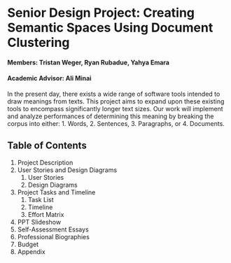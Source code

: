 # Senior Design Project: Creating Semantic Spaces Using Document Clustering
#### Members: Tristan Weger, Ryan Rubadue, Yahya Emara
#### Academic Advisor: Ali Minai



In the present day, there exists a wide range of software tools intended to draw meanings from texts. This project aims to expand upon these existing tools to encompass significantly longer text sizes. Our work will implement and analyze performances of determining this meaning by breaking the corpus into either: 1. Words, 2. Sentences, 3. Paragraphs, or 4. Documents.  


## Table of Contents

1. Project Description
2. User Stories and Design Diagrams
    1. User Stories
    2. Design Diagrams
3. Project Tasks and Timeline
    1. Task List
    2. Timeline
    3. Effort Matrix
4. PPT Slideshow
5. Self-Assessment Essays
6. Professional Biographies
7. Budget
8. Appendix
